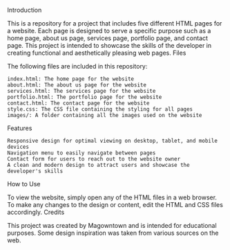 Introduction

This is a repository for a project that includes five different HTML pages for a website. Each page is designed to serve a specific purpose such as a home page, about us page, services page, portfolio page, and contact page. This project is intended to showcase the skills of the developer in creating functional and aesthetically pleasing web pages.
Files

The following files are included in this repository:

    index.html: The home page for the website
    about.html: The about us page for the website
    services.html: The services page for the website
    portfolio.html: The portfolio page for the website
    contact.html: The contact page for the website
    style.css: The CSS file containing the styling for all pages
    images/: A folder containing all the images used on the website

Features

    Responsive design for optimal viewing on desktop, tablet, and mobile devices
    Navigation menu to easily navigate between pages
    Contact form for users to reach out to the website owner
    A clean and modern design to attract users and showcase the developer's skills

How to Use

To view the website, simply open any of the HTML files in a web browser. To make any changes to the design or content, edit the HTML and CSS files accordingly.
Credits

This project was created by Magowntown and is intended for educational purposes. Some design inspiration was taken from various sources on the web.